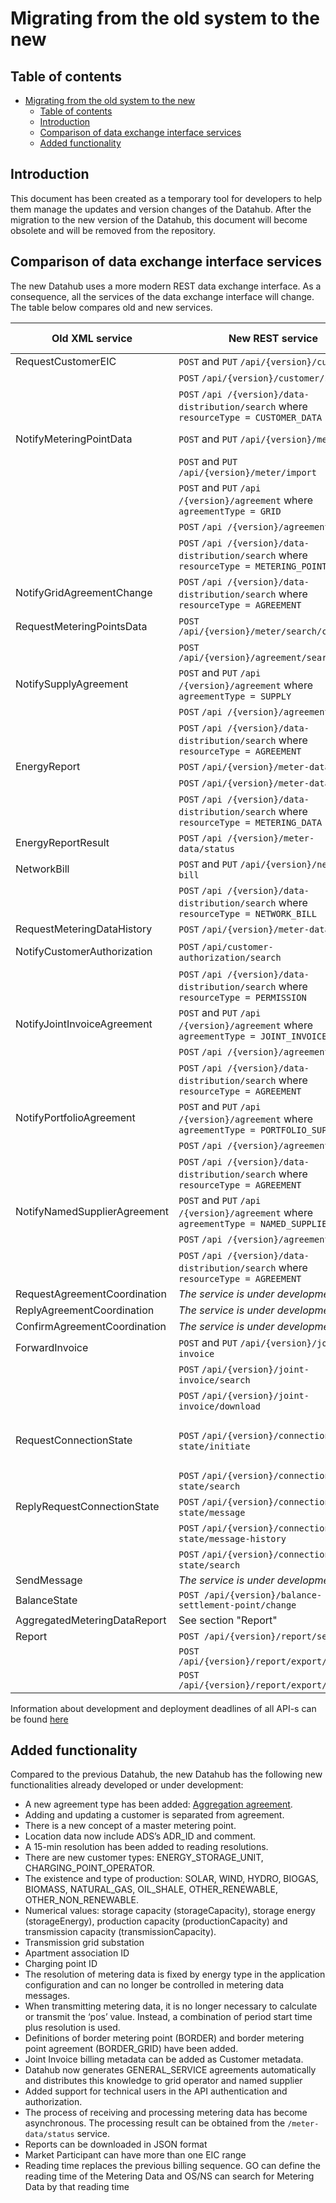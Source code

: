 ﻿# Migrating from the old system to the new

## Table of contents

- [Migrating from the old system to the new](#migrating-from-the-old-system-to-the-new)
  - [Table of contents](#table-of-contents)
  - [Introduction](#introduction)
  - [Comparison of data exchange interface services](#comparison-of-data-exchange-interface-services)
  - [Added functionality](#added-functionality)

## Introduction

This document has been created as a temporary tool for developers to help them manage the updates and version changes of the Datahub. After the migration to the new version of the Datahub, this document will become obsolete and will be removed from the repository.

## Comparison of data exchange interface services

The new Datahub uses a more modern REST data exchange interface. As a consequence, all the services of the data exchange interface will change. The table below compares old and new services.

| Old XML service              | New REST service                                                                        | Link to the API                                                                                      |
|------------------------------|-----------------------------------------------------------------------------------------|------------------------------------------------------------------------------------------------------|
| RequestCustomerEIC           | `POST` and `PUT` `/api/{version}/customer`                                              | [Customer EIC](04-customer-eic.md)                                                                   |
|                              | `POST` `/api/{version}/customer/search`                                                 | [Customer EIC](04-customer-eic.md)                                                                   |
|                              | `POST` `/api /{version}/data-distribution/search` where `resourceType = CUSTOMER_DATA`  | [Data distribution](30-data-distribution.md)                                                         |
| NotifyMeteringPointData      | `POST` and `PUT` `/api/{version}/meter`                                                 | [Metering point](05-metering-point.md)                                                               |
|                              | `POST` and `PUT` `/api/{version}/meter/import`                                          |                                                                                                      |
|                              | `POST` and `PUT` `/api /{version}/agreement` where `agreementType = GRID`               | [Agreements](06-agreements.md)                                                                       |
|                              | `POST` `/api /{version}/agreement/delete`                                               |                                                                                                      |
|                              | `POST` `/api /{version}/data-distribution/search` where `resourceType = METERING_POINT` | [Data distribution](30-data-distribution.md)                                                         |
| NotifyGridAgreementChange    | `POST` `/api /{version}/data-distribution/search` where `resourceType = AGREEMENT`      | [Data distribution](30-data-distribution.md)                                                         |
| RequestMeteringPointsData    | `POST` `/api/{version}/meter/search/customer`                                           | [Metering point](05-metering-point.md)                                                               |
|                              | `POST` `/api/{version}/agreement/search/meter`                                          | [Agreements](06-agreements.md)                                                                       |
| NotifySupplyAgreement        | `POST` and `PUT` `/api /{version}/agreement` where `agreementType = SUPPLY`             | [Agreements](06-agreements.md)                                                                       |
|                              | `POST` `/api /{version}/agreement/delete`                                               |                                                                                                      |
|                              | `POST` `/api /{version}/data-distribution/search` where `resourceType = AGREEMENT`      | [Data distribution](30-data-distribution.md)                                                         |
| EnergyReport                 | `POST` `/api/{version}/meter-data`                                                      | [Metering data](12-metering-data.md)                                                                 |
|                              | `POST` `/api/{version}/meter-data/import`                                               |                                                                                                      |
|                              | `POST` `/api /{version}/data-distribution/search` where `resourceType = METERING_DATA`  | [Data distribution](30-data-distribution.md)                                                         |
| EnergyReportResult           | `POST` `/api /{version}/meter-data/status`                                              | [Metering data](12-metering-data.md)                                                                 |
| NetworkBill                  | `POST` and `PUT` `/api/{version}/network-bill`                                          | [Network bill](13-network-bill.md)                                                                   |
|                              | `POST` `/api /{version}/data-distribution/search` where `resourceType = NETWORK_BILL`   | [Data distribution](30-data-distribution.md)                                                         |
| RequestMeteringDataHistory   | `POST` `/api/{version}/meter-data/search`                                               | [Metering data](12-metering-data.md)                                                                 |
| NotifyCustomerAuthorization  | `POST` `/api/customer-authorization/search`                                             | [Customer authorization](15-customer-authorization.md)                                               |
|                              | `POST` `/api /{version}/data-distribution/search` where `resourceType = PERMISSION`     | [Data distribution](30-data-distribution.md)                                                         |
| NotifyJointInvoiceAgreement  | `POST` and `PUT` `/api /{version}/agreement` where `agreementType = JOINT_INVOICE`      | [Agreements](06-agreements.md)                                                                       |
|                              | `POST` `/api /{version}/agreement/delete`                                               |                                                                                                      |
|                              | `POST` `/api /{version}/data-distribution/search` where `resourceType = AGREEMENT`      | [Data distribution](30-data-distribution.md)                                                         |
| NotifyPortfolioAgreement     | `POST` and `PUT` `/api /{version}/agreement` where `agreementType = PORTFOLIO_SUPPLIER` | [Agreements](06-agreements.md)                                                                       |
|                              | `POST` `/api /{version}/agreement/delete`                                               |                                                                                                      |
|                              | `POST` `/api /{version}/data-distribution/search` where `resourceType = AGREEMENT`      | [Data distribution](30-data-distribution.md)                                                         |
| NotifyNamedSupplierAgreement | `POST` and `PUT` `/api /{version}/agreement` where `agreementType = NAMED_SUPPLIER`     | [Agreements](06-agreements.md)                                                                       |
|                              | `POST` `/api /{version}/agreement/delete`                                               |                                                                                                      |
|                              | `POST` `/api /{version}/data-distribution/search` where `resourceType = AGREEMENT`      | [Data distribution](30-data-distribution.md)                                                         |
| RequestAgreementCoordination | *The service is under development*                                                      | -                                                                                                    |
| ReplyAgreementCoordination   | *The service is under development*                                                      | -                                                                                                    |
| ConfirmAgreementCoordination | *The service is under development*                                                      | -                                                                                                    |
| ForwardInvoice               | `POST` and `PUT` `/api/{version}/joint-invoice`                                         | [Joint invoice](14-joint-invoice.md)                                                                 |
|                              | `POST` `/api/{version}/joint-invoice/search`                                            |                                                                                                      |
|                              | `POST` `/api/{version}/joint-invoice/download`                                          |                                                                                                      |
| RequestConnectionState       | `POST` `/api/{version}/connection-state/initiate`                                       | [Connecting to and disconnecting from the grid](21-connection-to-and-disconnecting-from-the-grid.md) |
|                              | `POST` `/api/{version}/connection-state/search`                                         |                                                                                                      |
| ReplyRequestConnectionState  | `POST` `/api/{version}/connection-state/message`                                        |                                                                                                      |
|                              | `POST` `/api/{version}/connection-state/message-history`                                |                                                                                                      |
|                              | `POST` `/api/{version}/connection-state/search`                                         |                                                                                                      |
| SendMessage                  | *The service is under development*                                                      | -                                                                                                    |
| BalanceState                 | `POST /api/{version}/balance-settlement-point/change`                                   | [Balance area](10-balance-area.md)                                                                   |
| AggregatedMeteringDataReport | See section "Report"                                                                    | [Reports](20-reports.md)                                                                             |
| Report                       | `POST /api/{version}/report/search`                                                     | [Reports](20-reports.md)                                                                             |
|                              | `POST /api/{version}/report/export/xlsx`                                                | -                                                                                                    |
|                              | `POST /api/{version}/report/export/json`                                                | -                                                                                                    |

Information about development and deployment deadlines of all API-s can be found [here](50-roadmap.md)

## Added functionality

Compared to the previous Datahub, the new Datahub has the following new functionalities already developed or under development:

- A new agreement type has been added: [Aggregation agreement](06.6-aggregation-agreement.md).
- Adding and updating a customer is separated from agreement.
- There is a new concept of a master metering point.
- Location data now include ADS’s ADR_ID and comment.
- A 15-min resolution has been added to reading resolutions.
- There are new customer types: ENERGY_STORAGE_UNIT, CHARGING_POINT_OPERATOR.
- The existence and type of production: SOLAR, WIND, HYDRO, BIOGAS, BIOMASS, NATURAL_GAS, OIL_SHALE, OTHER_RENEWABLE, OTHER_NON_RENEWABLE.
- Numerical values: storage capacity (storageCapacity), storage energy (storageEnergy), production capacity (productionCapacity) and transmission capacity (transmissionCapacity).
- Transmission grid substation
- Apartment association ID
- Charging point ID
- The resolution of metering data is fixed by energy type in the application configuration and can no longer be controlled in metering data messages.
- When transmitting metering data, it is no longer necessary to calculate or transmit the ‘pos’ value. Instead, a combination of period start time plus resolution is used.
- Definitions of border metering point (BORDER) and border metering point agreement (BORDER_GRID) have been added.
- Joint Invoice billing metadata can be added as Customer metadata.
- Datahub now generates GENERAL_SERVICE agreements automatically and distributes this knowledge to grid operator and named supplier
- Added support for technical users in the API authentication and authorization.
- The process of receiving and processing metering data has become asynchronous. The processing result can be obtained from the `/meter-data/status` service.
- Reports can be downloaded in JSON format
- Market Participant can have more than one EIC range
- Reading time replaces the previous billing sequence. GO can define the reading time of the Metering Data and OS/NS can search for Metering Data by that reading time
